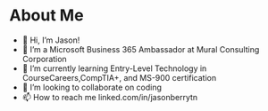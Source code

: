 <h1>About Me</h1>

- 👋 Hi, I’m Jason!
- 👀 I’m a Microsoft Business 365 Ambassador at Mural Consulting Corporation
- 🌱 I’m currently learning Entry-Level Technology in CourseCareers,CompTIA+, and MS-900 certification
- 💞️ I’m looking to collaborate on coding
- 📫 How to reach me linked.com/in/jasonberrytn

<!---
jasonberrytn/jasonberrytn is a ✨ special ✨ repository because its `README.md` (this file) appears on your GitHub profile.
You can click the Preview link to take a look at your changes.
--->
